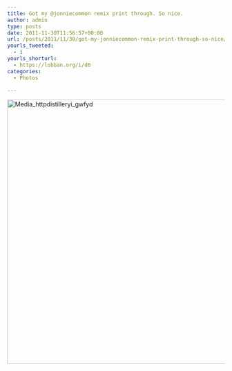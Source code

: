```yaml
---
title: Got my @jonniecommon remix print through. So nice.
author: admin
type: posts
date: 2011-11-30T11:56:57+00:00
url: /posts/2011/11/30/got-my-jonniecommon-remix-print-through-so-nice/
yourls_tweeted:
  - 1
yourls_shorturl:
  - https://lobban.org/i/d6
categories:
  - Photos

---
```

<div class='posterous_autopost'>
  <a href="http://instagr.am/p/WnMna/"></p> 
  
  <div class='p_embed p_image_embed'>
    <a href="http://getfile3.posterous.com/getfile/files.posterous.com/nonimage/BjFDocGiJAlFzCEamfdHFFnJGnCIlpyFFajfvIppgpuydiqnzAgjpJakoqgh/media_httpdistilleryi_GwFyD.jpg.scaled1000.jpg"><img alt="Media_httpdistilleryi_gwfyd" height="612" src="https://getfile3.posterous.com/getfile/files.posterous.com/nonimage/BjFDocGiJAlFzCEamfdHFFnJGnCIlpyFFajfvIppgpuydiqnzAgjpJakoqgh/media_httpdistilleryi_GwFyD.jpg.scaled1000.jpg" width="612" /></a>
  </div>
  
  <p>
    </a></div>